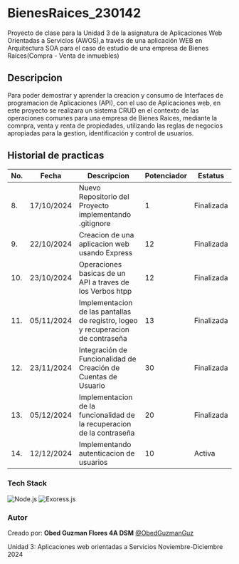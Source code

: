 # BienesRaices_230142
Proyecto de clase para la Unidad 3 de la asignatura de Aplicaciones Web Orientadas a Servicios (AWOS),a través de una aplicación WEB en Arquitectura SOA para el caso de estudio de una empresa de Bienes Raíces(Compra - Venta de inmuebles)



## Descripcion
Para poder demostrar y aprender la creacion y consumo de Interfaces de programacion de Aplicaciones (API), con el uso de Aplicaciones web, en este proyecto se realizara un sistema CRUD en el contexto de las operaciones comunes para una empresa de Bienes Raices, mediante la comnpra, venta y renta de propiedades, utilizando las reglas de negocios apropiadas para la gestion, identificación y control de usuarios.

## Historial de practicas


|No.|Fecha|Descripcion|Potenciador|Estatus|
|---|-----|-----|----|----|
|8.|17/10/2024|Nuevo Repositorio del Proyecto implementando .gitignore|1| Finalizada|
|9.|22/10/2024|Creacion de una aplicacion web usando Express|12| Finalizada|
|10.|23/10/2024|Operaciones basicas de un API a traves de los Verbos htpp|12| Finalizada|
|11.|05/11/2024|Implementacion de las pantallas de registro, logeo y recuperacion de contraseña|13| Finalizada|
|12.|23/11/2024|Integración de Funcionalidad de Creación de Cuentas de Usuario|30|Finalizada|
|13.|05/12/2024|Implementacion de la funcionalidad de la recuperacion de la contraseña|20|Finalizada|
|14.|12/12/2024|Implementando autenticacion de usuarios|10|Activa|


### Tech Stack

![Node.js](https://img.shields.io/badge/Node.js-43853D?style=for-the-badge&logo=node.js&logoColor=white)
![Exoress.js](https://img.shields.io/badge/Express.js-404D59?style=for-the-badge)


### Autor 
Creado por: **Obed Guzman Flores 4A DSM**   [@ObedGuzmanGuz](https://github.com/ObedGuzmanGuz)
</br>

Unidad 3:
Aplicaciones web orientadas a Servicios
Noviembre-Diciembre 2024

